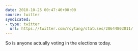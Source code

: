 ```yaml
---
date: 2010-10-25 00:47:46+00:00
source: twitter
syndicated:
- type: twitter
  url: https://twitter.com/roytang/statuses/28644803011/
---
```


So is anyone actually voting in the elections today.